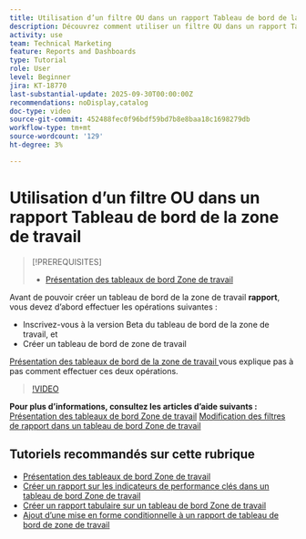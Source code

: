 ```yaml
---
title: Utilisation d’un filtre OU dans un rapport Tableau de bord de la zone de travail
description: Découvrez comment utiliser un filtre OU dans un rapport Tableau de bord de la zone de travail.
activity: use
team: Technical Marketing
feature: Reports and Dashboards
type: Tutorial
role: User
level: Beginner
jira: KT-18770
last-substantial-update: 2025-09-30T00:00:00Z
recommendations: noDisplay,catalog
doc-type: video
source-git-commit: 452488fec0f96bdf59bd7b8e8baa18c1698279db
workflow-type: tm+mt
source-wordcount: '129'
ht-degree: 3%

---
```


# Utilisation d’un filtre OU dans un rapport Tableau de bord de la zone de travail

>[!PREREQUISITES]
>
>* [Présentation des tableaux de bord Zone de travail](/help/reporting/canvas-dashboards/introduction-to-canvas-dashboards.md)

Avant de pouvoir créer un tableau de bord de la zone de travail **rapport**, vous devez d’abord effectuer les opérations suivantes :

* Inscrivez-vous à la version Beta du tableau de bord de la zone de travail, et
* Créer un tableau de bord de zone de travail

[ Présentation des tableaux de bord de la zone de travail ](/help/reporting/canvas-dashboards/introduction-to-canvas-dashboards.md) vous explique pas à pas comment effectuer ces deux opérations.

>[!VIDEO](https://video.tv.adobe.com/v/3475381/?quality=12&learn=on&enablevpops)

**Pour plus d’informations, consultez les articles d’aide suivants :**
[Présentation des tableaux de bord Zone de travail](https://experienceleague.adobe.com/en/docs/workfront/using/reporting/canvas-dashboards/canvas-dashboards-overview)
[Modification des filtres de rapport dans un tableau de bord Zone de travail](https://experienceleague.adobe.com/en/docs/workfront/using/reporting/canvas-dashboards/manage-reports/edit-report-filters)

## Tutoriels recommandés sur cette rubrique

* [Présentation des tableaux de bord Zone de travail](/help/reporting/canvas-dashboards/introduction-to-canvas-dashboards.md)
* [Créer un rapport sur les indicateurs de performance clés dans un tableau de bord Zone de travail](/help/reporting/canvas-dashboards/create-a-kpi-report-on-a-canvas-dashboard.md)
* [Créer un rapport tabulaire sur un tableau de bord Zone de travail](/help/reporting/canvas-dashboards/create-a-table-report-on-a-canvas-dashboard.md)
* [Ajout d’une mise en forme conditionnelle à un rapport de tableau de bord de zone de travail](/help/reporting/canvas-dashboards/add-conditional-formatting-to-a-canvas-dashboard-report.md)
